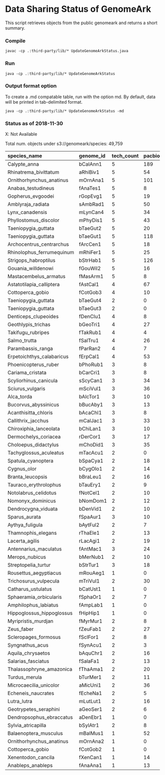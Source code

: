 # Data Sharing Status of GenomeArk

This script retrieves objects from the public genomeark and returns a short summary.

### Compile
```
javac -cp .:third-party/lib/* UpdateGenomeArkStatus.java
```

### Run
```
java -cp .:third-party/lib/* UpdateGenomeArkStatus
```

### Output format option
To create a .md compatable table, run with the option md.
By default, data will be printed in tab-delimited format.
```
java -cp .:third-party/lib/* UpdateGenomeArkStatus -md
```

### Status as of 2018-11-30

X: Not Available

Total num. objects under s3://genomeark/species: 49,759

| species_name	| genome_id	| tech_count	| pacbio_subreads	| pacbio_scrubs	| 10x	| bionano_bnx	| bionano_cmap	| hic 	| assembly |
| :---------- | :---------- | :---------- | :---------- | :---------- | :----- | :----- | :----- | :----- | :----- |
| Calypte_anna	| bCalAnn1	| 5	| 189	| 0	| 1	| BspQI,BssSI,DLE1	| BspQI,BssSI,DLE1	| arima,dovetail,phase	| bCalAnn1.alt.cur.20181019,bCalAnn1.pri.cur.20180926,p1,q2,c1,c2,p1,q2,s1,s2,s3,s4,t1,t2,t3,t3.h,t3.p,v1.h,v1.p,bCalAnn1.alt.asm.20180817,bCalAnn1.pri.asm.20180817 |
| Rhinatrema_bivittatum	| aRhiBiv1	| 5	| 54	| 54	| 12	| BspQI,BssSI	| BspQI,BssSI	| arima	| aRhiBiv1.alt.cur.20180909,aRhiBiv1.pri.cur.20180909,c1,c2,p1,q2,s1,s2,s3,s4,t1,t2,t3,t3.h,t3.p,t4.h,t4.p |
| Ornithorhynchus_anatinus	| mOrnAna1	| 5	| 101	| 101	| 4	| DLE1	| DLE1	| phase	| mOrnAna1.alt.cur.20181116,mOrnAna1.pri.cur.20181116.MT,mOrnAna1.pri.cur.20181116,c1,c2,p1,q2,s1,s2,s3,s4,t1,t2,t3,t3.h,t3.p,t4.h,t4.p,mOrnAna1.alt.asm.20180817,mOrnAna1.pri.asm.20180817 |
| Anabas_testudineus	| fAnaTes1	| 5	| 8	| 8	| 4	| BspQI,BssSI	| BspQI,BssSI	| arima	| v0.h,v0.p,c1,c2,p1,q2,s1,s2,s3,s4,t1,t2,t3,t3.h,t3.p,v1.h,v1.p,fAnaTes1.alt.asm.20180817,fAnaTes1.pri.asm.20180817 |
| Gopherus_evgoodei	| rGopEvg1	| 5	| 19	| 19	| 4	| DLE1	| DLE1	| arima	| c1,c2,p1,q2,s1,s2,s3,s4,t1,t2,t3,t3.h,t3.p,v1.h,v1.p,rGopEvg1.alt.asm.20180817,rGopEvg1.pri.asm.20180817,rGopEvg1.alt.asm.20181126,rGopEvg1.pri.asm.20181126 |
| Amblyraja_radiata	| sAmbRad1	| 5	| 50	| 50	| 12	| BspQI,BssSI	| BspQI,BssSI	| arima	| p1,q2,c1,c2,h1,h2,p1,p2,q2 |
| Lynx_canadensis	| mLynCan4	| 5	| 34	| 34	| 8	| BspQI,BssSI	| BspQI,BssSI	| arima	| c1,c2,s1,s2,s3,s4,t1,t2,t3,t3.p,v0.h,v0.p,q2,s2,mLynCan4.alt.asm.20181119,mLynCan4.pri.asm.20181119 |
| Phyllostomus_discolor	| mPhyDis1	| 5	| 43	| 43	| 8	| BspQI,BssSI	| BspQI,BssSI	| arima	| mPhyDis1.alt.cur.20180907,mPhyDis1.pri.cur.20180907,c1,c2,p1,q2,s1,s2,s3,s4,t1,t2,t3,t3.h,t3.p,v1,v1.h,v1.p,mPhyDis1.alt.asm.20180817,mPhyDis1.pri.asm.20180817 |
| Taeniopygia_guttata	| bTaeGut2	| 5	| 20	| 20	| 8	| BspQI,BssSI	| BspQI,BssSI	| arima	| bTaeGut2.alt.cur.20181019,bTaeGut2.pri.cur.20181019,c1,c2,p1,q2,s1,s2,s3,s4,t1,t2,t3,t3.h,t3.p,t4.h,t4.p,v1.MT,bTaeGut2.alt.asm.20180817,bTaeGut2.pri.asm.20180817 |
| Taeniopygia_guttata	| bTaeGut1	| 5	| 118	| 0	| 8	| BspQI,BssSI	| BspQI,BssSI	| arima	| bTaeGut1.alt.cur.20181023,bTaeGut1.pri.cur.20181023,c1,c2,p1,q2,s1,s2,s3,s4,t1,t2,t3,t3.h,t3.p,v1.h,v1.p,bTaeGut1.alt.asm.20180817,bTaeGut1.pri.asm.20180817 |
| Archocentrus_centrarchus	| fArcCen1	| 5	| 18	| 0	| 4	| DLE1	| DLE1	| phase	| fArcCen1.alt.cur.20180907,fArcCen1.pri.cur.20180907,fArcCen1.pri.cur.20181118,c1,c2,p1,q2,s1,s2,s3,s4,t1,t2,t3,t3.h,t3.p,t4.h,t4.p,t5.p,fArcCen1.alt.asm.20180817,fArcCen1.pri.asm.20180817,fArcCen1.pri.asm.20181002 |
| Rhinolophus_ferrumequinum	| mRhiFer1	| 5	| 25	| 25	| 12	| BspQI,BssSI	| BspQI,BssSI	| phase	| mRhiFer1.alt.cur.20180907,mRhiFer1.pri.cur.20180907,c1,c2,p1,q2,s1,s2,s3,s4,t1,t2,t3,t3.h,t3.p,v1,v1.h,v1.p,mRhiFer1.alt.asm.20180817,mRhiFer1.pri.asm.20180817 |
| Strigops_habroptilus	| bStrHab1	| 5	| 126	| 0	| 4	| DLE1	| DLE1	| arima	| bStrHab1.alt.cur.20180907,bStrHab1.alt.cur.20181120.MT,bStrHab1.alt.cur.20181120,bStrHab1.pri.cur.20180907.MT,bStrHab1.pri.cur.20180907,c1,c2,p1,q2,s1,s2,s3,s4,t1,t2,t3,t3.h,t3.p,v1.MT,v1.h,v1.p,bStrHab1.alt.asm.20180817,bStrHab1.pri.asm.20180817 |
| Gouania_willdenowi	| fGouWil2	| 5	| 16	| 16	| 4	| BspQI,BssSI	| BspQI,BssSI	| arima	| fGouWil2.alt.cur.20181116,fGouWil2.pri.cur.20181116,c1,c2,p1,p2,q2,s1,s2,s3,s4,t1,t2,t3,t3.h,t3.p,c1,c2,s1,s2,s3,s4,t1,t2,t3,t3.h,t3.p,fGouWil2.alt.asm.20180817,fGouWil2.pri.asm.20180817,fGouWil2.alt.asm.20180830,fGouWil2.pri.asm.20180830 |
| Mastacembelus_armatus	| fMasArm1	| 5	| 8	| 8	| 4	| BspQI,BssSI	| BspQI,BssSI	| arima	| v0.h,v0.p,c1,c2,p1,q2,s1,s2,s3,s4,t1,t2,t3,t3.h,t3.p,t4.h,t4.p,fMasArm1.alt.asm.20180817,fMasArm1.pri.asm.20180817 |
| Astatotilapia_calliptera	| fAstCal1	| 4	| 67	| 0	| 4	| BspQI	| BspQI	| X	| v0.h,v0.p,c1,c2,p1,q2,s1,s2,s4,t1,t2,t3,t3.h,t3.p,v1.h,v1.p,fAstCal1.alt.asm.20180817,fAstCal1.pri.asm.20180817 |
| Cottoperca_gobio	| fCotGob3	| 4	| 10	| 10	| 4	| BspQI,BssSI	| BspQI,BssSI	| X	| c1,c2,p1,q2,s1,s2,s3,s4,t1,t2,t3,t3.h,t3.p,fCotGob3.alt.asm.20180817,fCotGob3.pri.asm.20180817 |
| Taeniopygia_guttata	| bTaeGut4	| 2	| 0	| 0	| 0	| X	| X	| illumina	| c |
| Taeniopygia_guttata	| bTaeGut3	| 2	| 0	| 0	| 0	| X	| X	| illumina	| c |
| Denticeps_clupeoides	| fDenClu1	| 4	| 8	| 8	| 4	| DLE1	| DLE1	| arima	| X |
| Geothlypis_trichas	| bGeoTri1	| 4	| 27	| 27	| 12	| BspQI,BssSI	| BspQI,BssSI	| arima	| X |
| Takifugu_rubripes	| fTakRub1	| 4	| 4	| 4	| 4	| DLE1	| DLE1	| arima	| X |
| Salmo_trutta	| fSalTru1	| 4	| 26	| 26	| 8	| DLE1	| DLE1	| arima	| X |
| Parambassis_ranga	| fParRan2	| 4	| 7	| 7	| 4	| DLE1	| DLE1	| arima	| X |
| Erpetoichthys_calabaricus	| fErpCal1	| 4	| 53	| 53	| 8	| DLE1	| DLE1	| arima	| X |
| Phoenicopterus_ruber	| bPhoRub1	| 3	| 8	| 8	| 8	| DLE1	| DLE1	| X	| X |
| Cariama_cristata	| bCarCri1	| 3	| 8	| 8	| 4	| DLE1	| DLE1	| X	| X |
| Scyliorhinus_canicula	| sScyCan1	| 3	| 34	| 34	| 16	| DLE1	| DLE1	| X	| X |
| Sciurus_vulgaris	| mSciVul1	| 3	| 36	| 36	| 8	| DLE1	| DLE1	| X	| X |
| Alca_torda	| bAlcTor1	| 3	| 10	| 10	| 8	| DLE1	| DLE1	| X	| X |
| Bucorvus_abyssinicus	| bBucAby1	| 3	| 13	| 13	| 4	| DLE1	| DLE1	| X	| X |
| Acanthisitta_chloris	| bAcaChl1	| 3	| 8	| 8	| 8	| DLE1	| DLE1	| X	| X |
| Callithrix_jacchus	| mCalJac1	| 3	| 33	| 33	| 4	| DLE1	| DLE1	| X	| X |
| Chiroxiphia_lanceolata	| bChiLan1	| 3	| 10	| 10	| 4	| DLE1	| DLE1	| X	| X |
| Dermochelys_coriacea	| rDerCor1	| 3	| 17	| 17	| 0	| DLE1	| DLE1	| arima	| X |
| Choloepus_didactylus	| mChoDid1	| 3	| 35	| 35	| 4	| DLE1	| DLE1	| X	| X |
| Tachyglossus_aculeatus	| mTacAcu1	| 2	| 0	| 0	| 4	| DLE1	| DLE1	| X	| X |
| Spatula_cyanoptera	| bSpaCya1	| 2	| 18	| 18	| 0	| BspQI,BssSI	| BspQI,BssSI	| X	| X |
| Cygnus_olor	| bCygOlo1	| 2	| 14	| 14	| 0	| DLE1	| DLE1	| X	| X |
| Branta_leucopsis	| bBraLeu1	| 2	| 16	| 16	| 0	| BspQI,BssSI	| BspQI,BssSI	| X	| X |
| Tauraco_erythrolophus	| bTauEry1	| 2	| 9	| 9	| 0	| DLE1	| DLE1	| X	| X |
| Notolabrus_celidotus	| fNotCel1	| 2	| 10	| 10	| 0	| DLE1	| DLE1	| X	| X |
| Nomonyx_dominicus	| bNomDom1	| 2	| 12	| 12	| 0	| BspQI,BssSI	| BspQI,BssSI	| X	| X |
| Dendrocygna_viduata	| bDenVid1	| 2	| 10	| 10	| 0	| BspQI,BssSI	| BspQI,BssSI	| X	| X |
| Sparus_aurata	| fSpaAur1	| 3	| 10	| 10	| 12	| X	| X	| arima	| X |
| Aythya_fuligula	| bAytFul2	| 2	| 7	| 7	| 0	| DLE1	| DLE1	| X	| X |
| Thamnophis_elegans	| rThaEle1	| 2	| 13	| 13	| 0	| DLE1	| DLE1	| X	| X |
| Lacerta_agilis	| rLacAgi1	| 2	| 19	| 19	| 0	| DLE1	| DLE1	| X	| X |
| Antennarius_maculatus	| fAntMac1	| 3	| 24	| 0	| 4	| X	| X	| phase	| X |
| Merops_nubicus	| bMerNub1	| 2	| 10	| 10	| 0	| DLE1	| DLE1	| X	| X |
| Streptopelia_turtur	| bStrTur1	| 3	| 18	| 18	| 12	| X	| X	| arima	| X |
| Rousettus_aegyptiacus	| mRouAeg1	| 1	| 0	| 0	| 0	| DLE1	| DLE1	| X	| X |
| Trichosurus_vulpecula	| mTriVul1	| 2	| 30	| 30	| 4	| X	| X	| X	| X |
| Catharus_ustulatus	| bCatUst1	| 1	| 0	| 0	| 0	| DLE1	| DLE1	| X	| X |
| Sphaeramia_orbicularis	| fSphaOr1	| 2	| 7	| 7	| 12	| X	| X	| X	| X |
| Amphilophus_labiatus	| fAmpLab1	| 1	| 0	| 0	| 0	| DLE1	| DLE1	| X	| X |
| Hippoglossus_hippoglossus	| fHipHip1	| 1	| 0	| 0	| 0	| DLE1	| DLE1	| X	| X |
| Myripristis_murdjan	| fMyrMur1	| 2	| 8	| 8	| 12	| X	| X	| X	| X |
| Zeus_faber	| fZeuFab1	| 2	| 27	| 27	| 4	| X	| X	| X	| X |
| Scleropages_formosus	| fSclFor1	| 2	| 8	| 8	| 12	| X	| X	| X	| X |
| Syngnathus_acus	| fSynAcu1	| 2	| 3	| 3	| 4	| X	| X	| X	| X |
| Aquila_chrysaetos	| bAquChr1	| 2	| 16	| 16	| 12	| X	| X	| X	| X |
| Salarias_fasciatus	| fSalaFa1	| 2	| 13	| 13	| 4	| X	| X	| X	| X |
| Thalassophryne_amazonica	| fThaAma1	| 2	| 20	| 20	| 8	| X	| X	| X	| X |
| Turdus_merula	| bTurMer1	| 2	| 11	| 11	| 0	| BspQI,BssSI,DLE1	| X	| X	| X |
| Microcaecilia_unicolor	| aMicUni1	| 2	| 36	| 36	| 12	| X	| X	| X	| X |
| Echeneis_naucrates	| fEcheNa1	| 2	| 5	| 5	| 4	| X	| X	| X	| X |
| Lutra_lutra	| mLutLut1	| 2	| 16	| 16	| 8	| X	| X	| X	| X |
| Geotrypetes_seraphini	| aGeoSer1	| 2	| 6	| 6	| 24	| X	| X	| X	| X |
| Dendropsophus_ebraccatus	| aDenEbr1	| 1	| 0	| 0	| 0	| DLE1	| DLE1	| X	| X |
| Sylvia_atricapilla	| bSylAtr1	| 2	| 8	| 8	| 8	| X	| X	| X	| X |
| Balaenoptera_musculus	| mBalMus1	| 1	| 52	| 52	| 0	| X	| X	| X	| X |
| Ornithorhynchus_anatinus	| mOrnAna2	| 1	| 0	| 0	| 0	| X	| X	| dovetail	| X |
| Cottoperca_gobio	| fCotGob2	| 1	| 0	| 0	| 0	| X	| X	| arima	| X |
| Xenentodon_cancila	| fXenCan1	| 1	| 14	| 0	| 0	| X	| X	| X	| X |
| Anableps_anableps	| fAnaAna1	| 1	| 13	| 0	| 0	| X	| X	| X	| X |

